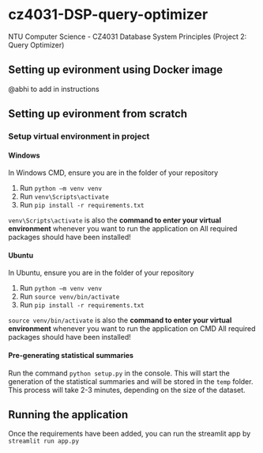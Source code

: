 # cz4031-DSP-query-optimizer
NTU Computer Science - CZ4031 Database System Principles (Project 2: Query Optimizer)

## Setting up evironment using Docker image

@abhi to add in instructions

## Setting up evironment from scratch

### Setup virtual environment in project

#### Windows
In Windows CMD, ensure you are in the folder of your repository

1. Run `python –m venv venv`
2. Run `venv\Scripts\activate` 
3. Run `pip install -r requirements.txt`

`venv\Scripts\activate` is also the <b>command to enter your virtual environment</b> whenever you want to run the application on 
All required packages should have been installed!

#### Ubuntu

In Ubuntu, ensure you are in the folder of your repository

1. Run `python –m venv venv`
2. Run `source venv/bin/activate` 
3. Run `pip install -r requirements.txt`

`source venv/bin/activate` is also the <b>command to enter your virtual environment</b> whenever you want to run the application on CMD
All required packages should have been installed!

#### Pre-generating statistical summaries

Run the command `python setup.py` in the console. This will start the generation of the statistical summaries and will be stored in the `temp` folder. This process will take 2-3 minutes, depending on the size of the dataset.

## Running the application

Once the requirements have been added, you can run the streamlit app by
`streamlit run app.py`
